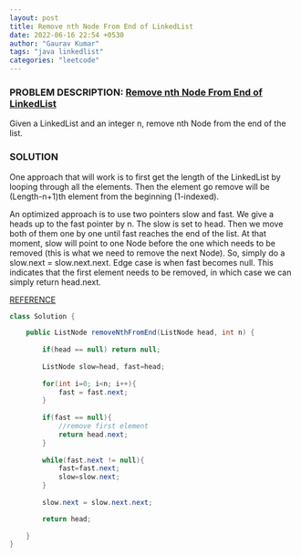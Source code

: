 ```yaml
---
layout: post
title: Remove nth Node From End of LinkedList
date: 2022-06-16 22:54 +0530
author: "Gaurav Kumar"
tags: "java linkedlist"
categories: "leetcode"
---
```


### PROBLEM DESCRIPTION: [Remove nth Node From End of LinkedList](https://leetcode.com/problems/remove-nth-node-from-end-of-list/)

Given a LinkedList and an integer n, remove nth Node from the end of the list.

### SOLUTION

One approach that will work is to first get the length of the LinkedList by looping through all the elements. Then the element go remove will be (Length-n+1)th element from the beginning (1-indexed).  

An optimized approach is to use two pointers slow and fast. We give a heads up to the fast pointer by n. The slow is set to head. Then we move both of them one by one until fast reaches the end of the list. At that moment, slow will point to one Node before the one which needs to be removed (this is what we need to remove the next Node). So, simply do a slow.next = slow.next.next. Edge case is when fast becomes null. This indicates that the first element needs to be removed, in which case we can simply return head.next.

[REFERENCE](https://leetcode.com/problems/remove-nth-node-from-end-of-list/discuss/1164542/JS-Python-Java-C%2B%2B-or-Easy-Two-Pointer-Solution-w-Explanation)

```java
class Solution {

    public ListNode removeNthFromEnd(ListNode head, int n) {
        
        if(head == null) return null;
                
        ListNode slow=head, fast=head;
        
        for(int i=0; i<n; i++){
            fast = fast.next;
        }
        
        if(fast == null){
            //remove first element
            return head.next;
        }
        
        while(fast.next != null){
            fast=fast.next;
            slow=slow.next;
        }
        
        slow.next = slow.next.next;

        return head;
        
    }
}
```